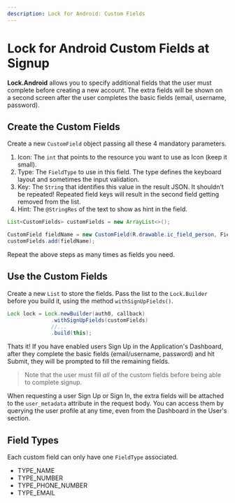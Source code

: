 ```yaml
---
description: Lock for Android: Custom Fields
---
```


# Lock for Android Custom Fields at Signup

**Lock.Android** allows you to specify additional fields that the user must complete before creating a new account. The extra fields will be shown on a second screen after the user completes the basic fields (email, username, password).

## Create the Custom Fields
Create a new `CustomField` object passing all these 4 mandatory parameters.

1. Icon: The `int` that points to the resource you want to use as Icon (keep it small).
2. Type: The `FieldType` to use in this field. The type defines the keyboard layout and sometimes the input validation.
3. Key: The `String` that identifies this value in the result JSON. It shouldn't be repeated! Repeated field keys will result in the second field getting removed from the list.
4. Hint: The `@StringRes` of the text to show as hint in the field.

```java
List<CustomFields> customFields = new ArrayList<>();

CustomField fieldName = new CustomField(R.drawable.ic_field_person, FieldType.TYPE_TEXT_NAME, "firstName", R.string.hint_first_name);
customFields.add(fieldName);
```

Repeat the above steps as many times as fields you need.

## Use the Custom Fields
Create a new `List` to store the fields. Pass the list to the `Lock.Builder` before you build it, using the method `withSignUpFields()`.

```java
Lock lock = Lock.newBuilder(auth0, callback)
              .withSignUpFields(customFields)
              //...
              .build(this);
```

Thats it! If you have enabled users Sign Up in the Application's Dashboard, after they complete the basic fields (email/username, password) and hit Submit, they will be prompted to fill the remaining fields.

> Note that the user must fill _all_ of the custom fields before being able to complete signup.

When requesting a user Sign Up or Sign In, the extra fields will be attached to the `user_metadata` attribute in the request body. You can access them by querying the user profile at any time, even from the Dashboard in the User's section.

## Field Types
Each custom field can only have one `FieldType` associated.

* TYPE_NAME
* TYPE_NUMBER
* TYPE_PHONE_NUMBER
* TYPE_EMAIL
